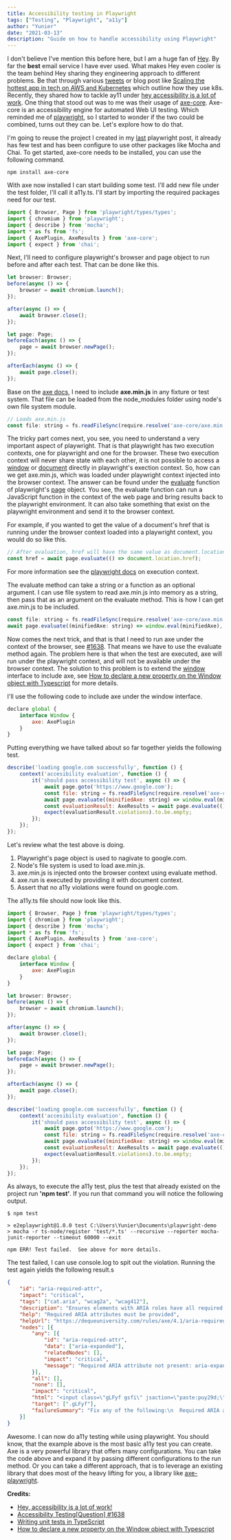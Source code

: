 ```yaml
---
title: Accessibility testing in Playwright
tags: ["Testing", "Playwright", "a11y"]
author: "Yunier"
date: "2021-03-13"
description: "Guide on how to handle accessibility using Playwright"
---
```


I don't believe I've mention this before here, but I am a huge fan of [Hey](https://hey.com/). By far the **best** email service I have ever used. What makes Hey even cooler is the team behind Hey sharing they engineering approach to different problems. Be that through various [tweets](https://twitter.com/dhh/status/1275901955995385856) or blog post like [Scaling the hottest app in tech on AWS and Kubernetes](https://acloudguru.com/blog/engineering/scaling-the-hottest-app-in-tech-on-aws-and-kubernetes) which outline how they use k8s. Recently, they shared how to tackle ay11 under [hey accessibility is a lot of work](https://world.hey.com/michael/hey-accessibility-is-a-lot-of-work-785ec5cf). One thing that stood out was to me was their usage of [axe-core](https://github.com/dequelabs/axe-core). Axe-core is an accessibility engine for automated Web UI testing. Which reminded me of [playwright](https://playwright.dev/), so I started to wonder if the two could be combined, turns out they can be. Let's explore how to do that.

I'm going to reuse the project I created in my [last](https://www.yunier.dev/2021-02-28-testing-webapps-with-playwright/) playwright post, it already has few test and has been configure to use other packages like Mocha and Chai. To get started, axe-core needs to be installed, you can use the following command.

```shell
npm install axe-core
```

With axe now installed I can start building some test. I'll add new file under the test folder, I'll call it a11y.ts. I'll start by importing the required packages need for our test.

```javascript
import { Browser, Page } from 'playwright/types/types';
import { chromium } from 'playwright';
import { describe } from 'mocha';
import * as fs from 'fs';
import { AxePlugin, AxeResults } from 'axe-core';
import { expect } from 'chai';
```

Next, I'll need to configure playwright's browser and page object to run before and after each test. That can be done like this.

```javascript
let browser: Browser;
before(async () => {
    browser = await chromium.launch();
});

after(async () => {
    await browser.close();
});

let page: Page;
beforeEach(async () => {
    page = await browser.newPage();
});

afterEach(async () => {
    await page.close();
});
```

Base on the [axe docs](https://github.com/dequelabs/axe-core/blob/develop/doc/developer-guide.md), I need to include **axe.min.js** in any fixture or test system. That file can be loaded from the node_modules folder using node's own file system module.

```javascript
// Loads axe.min.js
const file: string = fs.readFileSync(require.resolve('axe-core/axe.min.js'), 'utf8');
```

The tricky part comes next, you see, you need to understand a very important aspect of playwright. That is that playwright has two execution contexts, one for playwright and one for the browser. These two execution context will never share state with each other, it is not possible to access a [window](https://developer.mozilla.org/en-US/docs/Web/API/Window) or [document](https://developer.mozilla.org/en-US/docs/Web/API/Document) directly in playwright's exection context. So, how can we get axe.min.js, which was loaded under playwright context injected into the browser context. The answer can be found under the [evaluate](https://playwright.dev/docs/api/class-page/#pageevaluatepagefunction-arg) function of playwright's [page](https://playwright.dev/docs/api/class-page) object. You see, the evaluate function can run a JavaScript function in the context of the web page and bring results back to the playwright environment. It can also take something that exist on the playwright environment and send it to the browser context. 

For example, if you wanted to get the value of a document's href that is running under the browser context loaded into a playwright context, you would do so like this.

```javascript
// After evaluation, href will have the same value as document.location.href 
const href = await page.evaluate(() => document.location.href);
```

For more information see the [playwright docs](https://playwright.dev/docs/core-concepts#execution-contexts-playwright-and-browser) on execution context.

The evaluate method can take a string or a function as an optional argument. I can use file system to read axe.min.js into memory as a string, then pass that as an argument on the evaluate method. This is how I can get axe.min.js to be included.

```javascript
const file: string = fs.readFileSync(require.resolve('axe-core/axe.min.js'), 'utf8');
await page.evaluate((minifiedAxe: string) => window.eval(minifiedAxe), file);
```

Now comes the next trick, and that is that I need to run axe under the context of the browser, see [#1638](https://github.com/microsoft/playwright/issues/1638#issuecomment-634233277). That means we have to use the evaluate method again. The problem here is that when the test are executed, axe will run under the playwright context, and will not be available under the browser context. The solution to this problem is to extend the [window](https://developer.mozilla.org/en-US/docs/Web/API/Window) interface to include axe, see [How to declare a new property on the Window object with Typescript](https://ourcodeworld.com/articles/read/337/how-to-declare-a-new-property-on-the-window-object-with-typescript) for more details.

I'll use the following code to include axe under the window interface.
```javascript
declare global {
    interface Window {
        axe: AxePlugin
    }
}
```

Putting everything we have talked about so far together yields the following test.

```javascript
describe('loading google.com successfully', function () {
    context('accesibility evaluation', function () {
        it('should pass accessibility test', async () => {
            await page.goto('https://www.google.com');
            const file: string = fs.readFileSync(require.resolve('axe-core/axe.min.js'), 'utf8');
            await page.evaluate((minifiedAxe: string) => window.eval(minifiedAxe), file);
            const evaluationResult: AxeResults = await page.evaluate(() => window.axe.run(window.document))
            expect(evaluationResult.violations).to.be.empty;
        });
    });
});
```

Let's review what the test above is doing.

1. Playwright's page object is used to nagivate to google.com.
2. Node's file system is used to load axe.min.js.
3. axe.min.js is injected onto the browser context using evaluate method.
4. axe.run is executed by providing it with document context.
5. Assert that no a11y violations were found on google.com.

The a11y.ts file should now look like this.

```javascript
import { Browser, Page } from 'playwright/types/types';
import { chromium } from 'playwright';
import { describe } from 'mocha';
import * as fs from 'fs';
import { AxePlugin, AxeResults } from 'axe-core';
import { expect } from 'chai';

declare global {
    interface Window {
        axe: AxePlugin
    }
}

let browser: Browser;
before(async () => {
    browser = await chromium.launch();
});

after(async () => {
    await browser.close();
});

let page: Page;
beforeEach(async () => {
    page = await browser.newPage();
});

afterEach(async () => {
    await page.close();
});

describe('loading google.com successfully', function () {
    context('accesibility evaluation', function () {
        it('should pass accessibility test', async () => {
            await page.goto('https://www.google.com');
            const file: string = fs.readFileSync(require.resolve('axe-core/axe.min.js'), 'utf8');
            await page.evaluate((minifiedAxe: string) => window.eval(minifiedAxe), file);
            const evaluationResult: AxeResults = await page.evaluate(() => window.axe.run(window.document))
            expect(evaluationResult.violations).to.be.empty;
        });
    });
});
```

As always, to execute the a11y test, plus the test that already existed on the project run **'npm test'**. If you run that command you will notice the following output.

```text
$ npm test

> e2eplaywright@1.0.0 test C:\Users\Yunier\Documents\playwright-demo
> mocha -r ts-node/register 'test/*.ts' --recursive --reporter mocha-junit-reporter --timeout 60000 --exit

npm ERR! Test failed.  See above for more details.
```

The test failed, I can use console.log to spit out the violation. Running the test again yields the following result.s

```json
{
	"id": "aria-required-attr",
	"impact": "critical",
	"tags": ["cat.aria", "wcag2a", "wcag412"],
	"description": "Ensures elements with ARIA roles have all required ARIA attributes",
	"help": "Required ARIA attributes must be provided",
	"helpUrl": "https://dequeuniversity.com/rules/axe/4.1/aria-required-attr?application=axeAPI",
	"nodes": [{
		"any": [{
			"id": "aria-required-attr",
			"data": ["aria-expanded"],
			"relatedNodes": [],
			"impact": "critical",
			"message": "Required ARIA attribute not present: aria-expanded"
		}],
		"all": [],
		"none": [],
		"impact": "critical",
		"html": "<input class=\"gLFyf gsfi\" jsaction=\"paste:puy29d;\" maxlength=\"2048\" name=\"q\" type=\"text\" aria-autocomplete=\"both\" aria-haspopup=\"false\" autocapitalize=\"off\" autocomplete=\"off\" autocorrect=\"off\" autofocus=\"\" role=\"combobox\" spellcheck=\"false\" title=\"Search\" value=\"\" aria-label=\"Search\" data-ved=\"0ahUKEwiV8IqSubHvAhXHjFkKHaP-DIQQ39UDCAY\">",
		"target": [".gLFyf"],
		"failureSummary": "Fix any of the following:\n  Required ARIA attribute not present: aria-expanded"
	}]
}
```

Awesome. I can now do a11y testing while using playwright. You should know, that the example above is the most basic a11y test you can create. Axe is a very powerful library that offers many configurations. You can take the code above and expand it by passing different configurations to the run method. Or you can take a different approach, that is to leverage an existing library that does most of the heavy lifting for you, a library like [axe-playwright](https://github.com/abhinaba-ghosh/axe-playwright).

**Credits:**
- [Hey, accessibility is a lot of work!](https://world.hey.com/michael/hey-accessibility-is-a-lot-of-work-785ec5cf)
- [Accessibility Testing[Question] #1638](https://github.com/microsoft/playwright/issues/1638)
- [Writing unit tests in TypeScript](https://medium.com/@RupaniChirag/writing-unit-tests-in-typescript-d4719b8a0a40)
- [How to declare a new property on the Window object with Typescript](https://ourcodeworld.com/articles/read/337/how-to-declare-a-new-property-on-the-window-object-with-typescript)